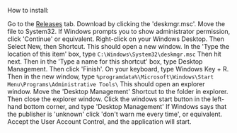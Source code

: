 How to install:

Go to the [Releases](https://github.com/DeveloperWOW64/deskmgr/Releases/) tab.
Download by clicking the 'deskmgr.msc'.
Move the file to System32. If Windows prompts you to show administrator permission, click 'Continue' or equivalent.
Right-click on your Windows Desktop. Then Select New, then Shortcut. This should open a new window.
In the 'Type the location of this item' box, type `C:\Windows\System32\deskmgr.msc` Then hit next.
Then in the 'Type a name for this shortcut' box, type Desktop Management.
Then click 'Finish'.
On your keyboard, type Windows Key + R. Then in the new window, type `%programdata%\Microsoft\Windows\Start Menu\Programs\Administrative Tools\` This should open an explorer window.
Move the 'Desktop Management' Shortcut to the folder in explorer. Then close the explorer window.
Click the windows start button in the left-hand bottom corner, and type 'Desktop Management'
If Windows says that the publisher is 'unknown' click 'don't warn me every time', or equivalent.
Accept the User Account Control, and the application will start.
